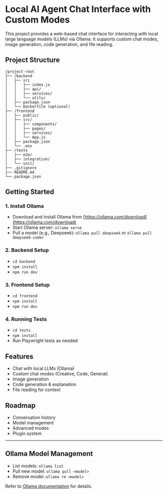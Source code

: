 # Local AI Agent Chat Interface with Custom Modes

This project provides a web-based chat interface for interacting with local large language models (LLMs) via Ollama. It supports custom chat modes, image generation, code generation, and file reading.

## Project Structure

```
/project-root
├── /backend
│   ├── src
│   │   ├── index.js
│   │   ├── api/
│   │   ├── services/
│   │   └── utils/
│   ├── package.json
│   └── Dockerfile (optional)
├── /frontend
│   ├── public/
│   ├── src/
│   │   ├── components/
│   │   ├── pages/
│   │   ├── services/
│   │   └── App.js
│   ├── package.json
│   └── .env
├── /tests
│   ├── e2e/
│   ├── integration/
│   └── unit/
├── .gitignore
├── README.md
└── package.json
```

## Getting Started

### 1. Install Ollama

- Download and install Ollama from [https://ollama.com/download](https://ollama.com/download)
- Start Ollama server: `ollama serve`
- Pull a model (e.g., Deepseek): `ollama pull deepseek` or `ollama pull deepseek-coder`

### 2. Backend Setup

- `cd backend`
- `npm install`
- `npm run dev`

### 3. Frontend Setup

- `cd frontend`
- `npm install`
- `npm run dev`

### 4. Running Tests

- `cd tests`
- `npm install`
- Run Playwright tests as needed

## Features
- Chat with local LLMs (Ollama)
- Custom chat modes (Creative, Code, General)
- Image generation
- Code generation & explanation
- File reading for context

## Roadmap
- Conversation history
- Model management
- Advanced modes
- Plugin system

---

## Ollama Model Management

- List models: `ollama list`
- Pull new model: `ollama pull <model>`
- Remove model: `ollama rm <model>`

Refer to [Ollama documentation](https://ollama.com/docs) for details.
